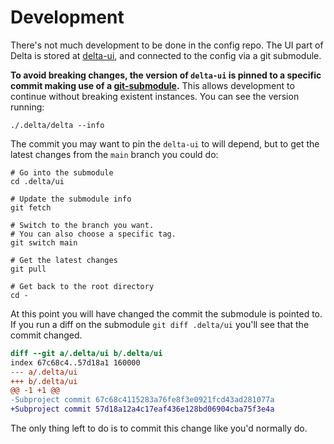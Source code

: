 # Development
There's not much development to be done in the config repo. The UI part of Delta is stored at [delta-ui](https://github.com/NASA-IMPACT/delta-ui), and connected to the config via a git submodule.

**To avoid breaking changes, the version of `delta-ui` is pinned to a specific commit making use of a [git-submodule](https://www.atlassian.com/git/tutorials/git-submodule).** This allows development to continue without breaking existent instances.
You can see the version running:
```
./.delta/delta --info
```

The commit you may want to pin the `delta-ui` to will depend, but to get the latest changes from the `main` branch you could do:
```
# Go into the submodule
cd .delta/ui

# Update the submodule info
git fetch

# Switch to the branch you want.
# You can also choose a specific tag.
git switch main

# Get the latest changes
git pull

# Get back to the root directory
cd -
```

At this point you will have changed the commit the submodule is pointed to.  
If you run a diff on the submodule `git diff .delta/ui` you'll see that the commit changed.
```diff
diff --git a/.delta/ui b/.delta/ui
index 67c68c4..57d18a1 160000
--- a/.delta/ui
+++ b/.delta/ui
@@ -1 +1 @@
-Subproject commit 67c68c4115283a76fe8f3e0921fcd43ad281077a
+Subproject commit 57d18a12a4c17eaf436e128bd06904cba75f3e4a
```

The only thing left to do is to commit this change like you'd normally do.
